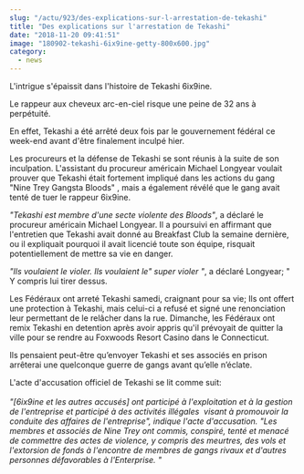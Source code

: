 ```yaml
--- 
slug: "/actu/923/des-explications-sur-l-arrestation-de-tekashi"
title: "Des explications sur l'arrestation de Tekashi"
date: "2018-11-20 09:41:51"
image: "180902-tekashi-6ix9ine-getty-800x600.jpg"
category:
  - news
---
```

<p>L'intrigue s'épaissit dans l'histoire de Tekashi 6ix9ine.</p>

<p>Le rappeur aux cheveux arc-en-ciel risque une peine de 32 ans à perpétuité.</p>

<p>En effet, Tekashi a été arrêté deux fois par le gouvernement fédéral ce week-end avant d'être finalement inculpé hier.</p>

<p>Les procureurs et la défense de Tekashi se sont réunis à la suite de son inculpation. L'assistant du procureur américain Michael Longyear voulait prouver que Tekashi était fortement impliqué dans les actions du gang "Nine Trey Gangsta Bloods" , mais a également révélé que le gang avait tenté de tuer le rappeur 6ix9ine.</p>

<p><em>"Tekashi est membre d'une secte violente des Bloods"</em>, a déclaré le procureur américain Michael Longyear. Il a poursuivi en affirmant que l'entretien que Tekashi avait donné au Breakfast Club la semaine dernière, ou il expliquait pourquoi il avait licencié toute son équipe, risquait potentiellement de mettre sa vie en danger.</p>

<p><em>"Ils voulaient le violer. Ils voulaient le" super violer "</em>, a déclaré Longyear; " Y compris lui tirer dessus.</p>

<p>Les Fédéraux ont arreté Tekashi samedi, craignant pour sa vie; Ils ont offert une protection à Tekashi, mais celui-ci a refusé et signé une renonciation leur permettant de le relâcher dans la rue. Dimanche, les Fédéraux ont remix Tekashi en detention après avoir appris qu'il prévoyait de quitter la ville pour se rendre au Foxwoods Resort Casino dans le Connecticut.</p>

<p>Ils pensaient peut-être qu’envoyer Tekashi et ses associés en prison arrêterai une quelconque guerre de gangs avant qu’elle n’éclate.</p>

<p>L'acte d'accusation officiel de Tekashi se lit comme suit:<br />
<br />
<em>"[6ix9ine et les autres accusés] ont participé à l'exploitation et à la gestion de l'entreprise et participé à des activités illégales  visant à promouvoir la conduite des affaires de l'entreprise", indique l'acte d'accusation. "Les membres et associés de Nine Trey ont commis, conspiré, tenté et menacé de commettre des actes de violence, y compris des meurtres, des vols et l'extorsion de fonds à l'encontre de membres de gangs rivaux et d'autres personnes défavorables à l'Enterprise. "</em></p>